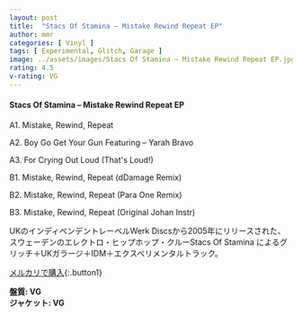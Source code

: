 ```yaml
---
layout: post
title:  "Stacs Of Stamina – Mistake Rewind Repeat EP"
author: mmr
categories: [ Vinyl ]
tags: [ Experimental, Glitch, Garage ]
image: ../assets/images/Stacs Of Stamina – Mistake Rewind Repeat EP.jpg
rating: 4.5
v-rating: VG
---
```


#### Stacs Of Stamina – Mistake Rewind Repeat EP

A1. Mistake, Rewind, Repeat

A2. Boy Go Get Your Gun Featuring – Yarah Bravo

A3. For Crying Out Loud (That's Loud!)

B1. Mistake, Rewind, Repeat (dDamage Remix) 

B2. Mistake, Rewind, Repeat (Para One Remix) 

B3. Mistake, Rewind, Repeat (Original Johan Instr)

UKのインディペンデントレーベルWerk Discsから2005年にリリースされた、スウェーデンのエレクトロ・ヒップホップ・クルーStacs Of Stamina によるグリッチ＋UKガラージ＋IDM＋エクスペリメンタルトラック。

[メルカリで購入](https://jp.mercari.com/item/m30112362592?afid=6142608987){:.button1}

<div class="mt-4 mb-4 d-flex align-items-center">
<strong class="mr-1">盤質: VG</strong>
</div>
<div class="mt-4 mb-4 d-flex align-items-center">
<strong class="mr-1">ジャケット: VG</strong>
</div>
